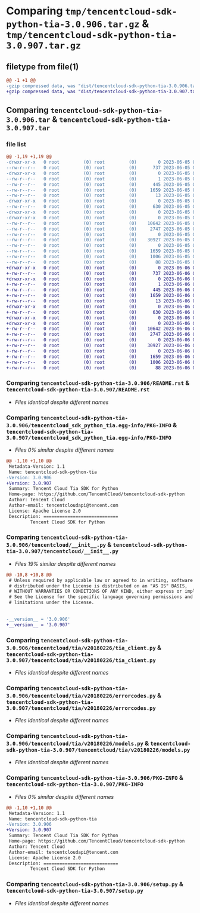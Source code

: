 # Comparing `tmp/tencentcloud-sdk-python-tia-3.0.906.tar.gz` & `tmp/tencentcloud-sdk-python-tia-3.0.907.tar.gz`

## filetype from file(1)

```diff
@@ -1 +1 @@
-gzip compressed data, was "dist/tencentcloud-sdk-python-tia-3.0.906.tar", last modified: Mon Jun  5 00:44:07 2023, max compression
+gzip compressed data, was "dist/tencentcloud-sdk-python-tia-3.0.907.tar", last modified: Tue Jun  6 02:36:53 2023, max compression
```

## Comparing `tencentcloud-sdk-python-tia-3.0.906.tar` & `tencentcloud-sdk-python-tia-3.0.907.tar`

### file list

```diff
@@ -1,19 +1,19 @@
-drwxr-xr-x   0 root         (0) root         (0)        0 2023-06-05 00:44:07.000000 tencentcloud-sdk-python-tia-3.0.906/
--rw-r--r--   0 root         (0) root         (0)      737 2023-06-05 00:44:07.000000 tencentcloud-sdk-python-tia-3.0.906/README.rst
-drwxr-xr-x   0 root         (0) root         (0)        0 2023-06-05 00:44:07.000000 tencentcloud-sdk-python-tia-3.0.906/tencentcloud_sdk_python_tia.egg-info/
--rw-r--r--   0 root         (0) root         (0)        1 2023-06-05 00:44:07.000000 tencentcloud-sdk-python-tia-3.0.906/tencentcloud_sdk_python_tia.egg-info/dependency_links.txt
--rw-r--r--   0 root         (0) root         (0)      445 2023-06-05 00:44:07.000000 tencentcloud-sdk-python-tia-3.0.906/tencentcloud_sdk_python_tia.egg-info/SOURCES.txt
--rw-r--r--   0 root         (0) root         (0)     1659 2023-06-05 00:44:07.000000 tencentcloud-sdk-python-tia-3.0.906/tencentcloud_sdk_python_tia.egg-info/PKG-INFO
--rw-r--r--   0 root         (0) root         (0)       13 2023-06-05 00:44:07.000000 tencentcloud-sdk-python-tia-3.0.906/tencentcloud_sdk_python_tia.egg-info/top_level.txt
-drwxr-xr-x   0 root         (0) root         (0)        0 2023-06-05 00:44:07.000000 tencentcloud-sdk-python-tia-3.0.906/tencentcloud/
--rw-r--r--   0 root         (0) root         (0)      630 2023-06-05 00:44:07.000000 tencentcloud-sdk-python-tia-3.0.906/tencentcloud/__init__.py
-drwxr-xr-x   0 root         (0) root         (0)        0 2023-06-05 00:44:07.000000 tencentcloud-sdk-python-tia-3.0.906/tencentcloud/tia/
-drwxr-xr-x   0 root         (0) root         (0)        0 2023-06-05 00:44:07.000000 tencentcloud-sdk-python-tia-3.0.906/tencentcloud/tia/v20180226/
--rw-r--r--   0 root         (0) root         (0)    10642 2023-06-05 00:44:07.000000 tencentcloud-sdk-python-tia-3.0.906/tencentcloud/tia/v20180226/tia_client.py
--rw-r--r--   0 root         (0) root         (0)     2747 2023-06-05 00:44:07.000000 tencentcloud-sdk-python-tia-3.0.906/tencentcloud/tia/v20180226/errorcodes.py
--rw-r--r--   0 root         (0) root         (0)        0 2023-06-05 00:44:07.000000 tencentcloud-sdk-python-tia-3.0.906/tencentcloud/tia/v20180226/__init__.py
--rw-r--r--   0 root         (0) root         (0)    30927 2023-06-05 00:44:07.000000 tencentcloud-sdk-python-tia-3.0.906/tencentcloud/tia/v20180226/models.py
--rw-r--r--   0 root         (0) root         (0)        0 2023-06-05 00:44:07.000000 tencentcloud-sdk-python-tia-3.0.906/tencentcloud/tia/__init__.py
--rw-r--r--   0 root         (0) root         (0)     1659 2023-06-05 00:44:07.000000 tencentcloud-sdk-python-tia-3.0.906/PKG-INFO
--rw-r--r--   0 root         (0) root         (0)     1006 2023-06-05 00:44:07.000000 tencentcloud-sdk-python-tia-3.0.906/setup.py
--rw-r--r--   0 root         (0) root         (0)       88 2023-06-05 00:44:07.000000 tencentcloud-sdk-python-tia-3.0.906/setup.cfg
+drwxr-xr-x   0 root         (0) root         (0)        0 2023-06-06 02:36:53.000000 tencentcloud-sdk-python-tia-3.0.907/
+-rw-r--r--   0 root         (0) root         (0)      737 2023-06-06 02:36:53.000000 tencentcloud-sdk-python-tia-3.0.907/README.rst
+drwxr-xr-x   0 root         (0) root         (0)        0 2023-06-06 02:36:53.000000 tencentcloud-sdk-python-tia-3.0.907/tencentcloud_sdk_python_tia.egg-info/
+-rw-r--r--   0 root         (0) root         (0)        1 2023-06-06 02:36:53.000000 tencentcloud-sdk-python-tia-3.0.907/tencentcloud_sdk_python_tia.egg-info/dependency_links.txt
+-rw-r--r--   0 root         (0) root         (0)      445 2023-06-06 02:36:53.000000 tencentcloud-sdk-python-tia-3.0.907/tencentcloud_sdk_python_tia.egg-info/SOURCES.txt
+-rw-r--r--   0 root         (0) root         (0)     1659 2023-06-06 02:36:53.000000 tencentcloud-sdk-python-tia-3.0.907/tencentcloud_sdk_python_tia.egg-info/PKG-INFO
+-rw-r--r--   0 root         (0) root         (0)       13 2023-06-06 02:36:53.000000 tencentcloud-sdk-python-tia-3.0.907/tencentcloud_sdk_python_tia.egg-info/top_level.txt
+drwxr-xr-x   0 root         (0) root         (0)        0 2023-06-06 02:36:53.000000 tencentcloud-sdk-python-tia-3.0.907/tencentcloud/
+-rw-r--r--   0 root         (0) root         (0)      630 2023-06-06 02:36:53.000000 tencentcloud-sdk-python-tia-3.0.907/tencentcloud/__init__.py
+drwxr-xr-x   0 root         (0) root         (0)        0 2023-06-06 02:36:53.000000 tencentcloud-sdk-python-tia-3.0.907/tencentcloud/tia/
+drwxr-xr-x   0 root         (0) root         (0)        0 2023-06-06 02:36:53.000000 tencentcloud-sdk-python-tia-3.0.907/tencentcloud/tia/v20180226/
+-rw-r--r--   0 root         (0) root         (0)    10642 2023-06-06 02:36:53.000000 tencentcloud-sdk-python-tia-3.0.907/tencentcloud/tia/v20180226/tia_client.py
+-rw-r--r--   0 root         (0) root         (0)     2747 2023-06-06 02:36:53.000000 tencentcloud-sdk-python-tia-3.0.907/tencentcloud/tia/v20180226/errorcodes.py
+-rw-r--r--   0 root         (0) root         (0)        0 2023-06-06 02:36:53.000000 tencentcloud-sdk-python-tia-3.0.907/tencentcloud/tia/v20180226/__init__.py
+-rw-r--r--   0 root         (0) root         (0)    30927 2023-06-06 02:36:53.000000 tencentcloud-sdk-python-tia-3.0.907/tencentcloud/tia/v20180226/models.py
+-rw-r--r--   0 root         (0) root         (0)        0 2023-06-06 02:36:53.000000 tencentcloud-sdk-python-tia-3.0.907/tencentcloud/tia/__init__.py
+-rw-r--r--   0 root         (0) root         (0)     1659 2023-06-06 02:36:53.000000 tencentcloud-sdk-python-tia-3.0.907/PKG-INFO
+-rw-r--r--   0 root         (0) root         (0)     1006 2023-06-06 02:36:53.000000 tencentcloud-sdk-python-tia-3.0.907/setup.py
+-rw-r--r--   0 root         (0) root         (0)       88 2023-06-06 02:36:53.000000 tencentcloud-sdk-python-tia-3.0.907/setup.cfg
```

### Comparing `tencentcloud-sdk-python-tia-3.0.906/README.rst` & `tencentcloud-sdk-python-tia-3.0.907/README.rst`

 * *Files identical despite different names*

### Comparing `tencentcloud-sdk-python-tia-3.0.906/tencentcloud_sdk_python_tia.egg-info/PKG-INFO` & `tencentcloud-sdk-python-tia-3.0.907/tencentcloud_sdk_python_tia.egg-info/PKG-INFO`

 * *Files 0% similar despite different names*

```diff
@@ -1,10 +1,10 @@
 Metadata-Version: 1.1
 Name: tencentcloud-sdk-python-tia
-Version: 3.0.906
+Version: 3.0.907
 Summary: Tencent Cloud Tia SDK for Python
 Home-page: https://github.com/TencentCloud/tencentcloud-sdk-python
 Author: Tencent Cloud
 Author-email: tencentcloudapi@tencent.com
 License: Apache License 2.0
 Description: ============================
         Tencent Cloud SDK for Python
```

### Comparing `tencentcloud-sdk-python-tia-3.0.906/tencentcloud/__init__.py` & `tencentcloud-sdk-python-tia-3.0.907/tencentcloud/__init__.py`

 * *Files 19% similar despite different names*

```diff
@@ -10,8 +10,8 @@
 # Unless required by applicable law or agreed to in writing, software
 # distributed under the License is distributed on an "AS IS" BASIS,
 # WITHOUT WARRANTIES OR CONDITIONS OF ANY KIND, either express or implied.
 # See the License for the specific language governing permissions and
 # limitations under the License.
 
 
-__version__ = '3.0.906'
+__version__ = '3.0.907'
```

### Comparing `tencentcloud-sdk-python-tia-3.0.906/tencentcloud/tia/v20180226/tia_client.py` & `tencentcloud-sdk-python-tia-3.0.907/tencentcloud/tia/v20180226/tia_client.py`

 * *Files identical despite different names*

### Comparing `tencentcloud-sdk-python-tia-3.0.906/tencentcloud/tia/v20180226/errorcodes.py` & `tencentcloud-sdk-python-tia-3.0.907/tencentcloud/tia/v20180226/errorcodes.py`

 * *Files identical despite different names*

### Comparing `tencentcloud-sdk-python-tia-3.0.906/tencentcloud/tia/v20180226/models.py` & `tencentcloud-sdk-python-tia-3.0.907/tencentcloud/tia/v20180226/models.py`

 * *Files identical despite different names*

### Comparing `tencentcloud-sdk-python-tia-3.0.906/PKG-INFO` & `tencentcloud-sdk-python-tia-3.0.907/PKG-INFO`

 * *Files 0% similar despite different names*

```diff
@@ -1,10 +1,10 @@
 Metadata-Version: 1.1
 Name: tencentcloud-sdk-python-tia
-Version: 3.0.906
+Version: 3.0.907
 Summary: Tencent Cloud Tia SDK for Python
 Home-page: https://github.com/TencentCloud/tencentcloud-sdk-python
 Author: Tencent Cloud
 Author-email: tencentcloudapi@tencent.com
 License: Apache License 2.0
 Description: ============================
         Tencent Cloud SDK for Python
```

### Comparing `tencentcloud-sdk-python-tia-3.0.906/setup.py` & `tencentcloud-sdk-python-tia-3.0.907/setup.py`

 * *Files identical despite different names*

